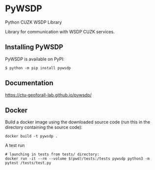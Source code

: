 # PyWSDP

Python CUZK WSDP Library

Library for communication with WSDP CUZK services.

## Installing PyWSDP

PyWSDP is available on PyPI:

```console
$ python -m pip install pywsdp
```

## Documentation

https://ctu-geoforall-lab.github.io/pywsdp/

## Docker

Build a docker image using the downloaded source code (run this in the directory
containing the source code):

```
docker build -t pywsdp .
```

A test run

```
# launching in tests from tests/ directory:
docker run -it --rm --volume $(pwd)/tests:/tests pywsdp python3 -m pytest /tests/test.py
```
